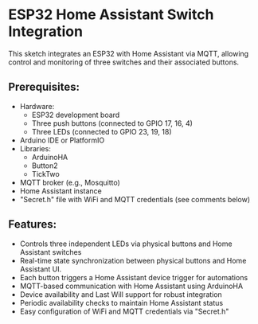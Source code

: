 # ESP32 Home Assistant Switch Integration

This sketch integrates an ESP32 with Home Assistant via MQTT, allowing control and monitoring of three switches and their associated buttons.

## Prerequisites:
- Hardware:
    - ESP32 development board
    - Three push buttons (connected to GPIO 17, 16, 4)
    - Three LEDs (connected to GPIO 23, 19, 18)
- Arduino IDE or PlatformIO
- Libraries:
    - ArduinoHA
    - Button2
    - TickTwo
- MQTT broker (e.g., Mosquitto)
- Home Assistant instance
- "Secret.h" file with WiFi and MQTT credentials (see comments below)

## Features:
- Controls three independent LEDs via physical buttons and Home Assistant switches
- Real-time state synchronization between physical buttons and Home Assistant UI.
- Each button triggers a Home Assistant device trigger for automations
- MQTT-based communication with Home Assistant using ArduinoHA
- Device availability and Last Will support for robust integration
- Periodic availability checks to maintain Home Assistant status
- Easy configuration of WiFi and MQTT credentials via "Secret.h"